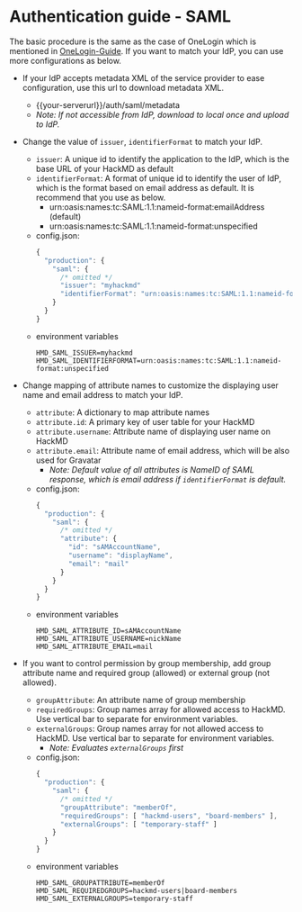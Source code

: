 Authentication guide - SAML
===

The basic procedure is the same as the case of OneLogin which is mentioned in [OneLogin-Guide](./saml-onelogin.md). If you want to match your IdP, you can use more configurations as below.

* If your IdP accepts metadata XML of the service provider to ease configuration, use this url to download metadata XML.
    * {{your-serverurl}}/auth/saml/metadata
    * _Note: If not accessible from IdP, download to local once and upload to IdP._
* Change the value of `issuer`, `identifierFormat` to match your IdP.
  * `issuer`: A unique id to identify the application to the IdP, which is the base URL of your HackMD as default
  * `identifierFormat`: A format of unique id to identify the user of IdP, which is the format based on email address as default. It is recommend that you use as below.
    * urn:oasis:names:tc:SAML:1.1:nameid-format:emailAddress (default)
    * urn:oasis:names:tc:SAML:1.1:nameid-format:unspecified
  * config.json:
    ````javascript
    {
      "production": {
        "saml": {
          /* omitted */
          "issuer": "myhackmd"
          "identifierFormat": "urn:oasis:names:tc:SAML:1.1:nameid-format:unspecified"
        }
      }
    }
    ````
  * environment variables
    ````
    HMD_SAML_ISSUER=myhackmd
    HMD_SAML_IDENTIFIERFORMAT=urn:oasis:names:tc:SAML:1.1:nameid-format:unspecified
    ````

* Change mapping of attribute names to customize the displaying user name and email address to match your IdP.
  * `attribute`: A dictionary to map attribute names
  * `attribute.id`: A primary key of user table for your HackMD
  * `attribute.username`: Attribute name of displaying user name on HackMD
  * `attribute.email`: Attribute name of email address, which will be also used for Gravatar
    * _Note: Default value of all attributes is NameID of SAML response, which is email address if `identifierFormat` is default._
  * config.json:
    ````javascript
    {
      "production": {
        "saml": {
          /* omitted */
          "attribute": {
            "id": "sAMAccountName",
            "username": "displayName",
            "email": "mail"
          }
        }
      }
    }
    ````
  * environment variables
    ````
    HMD_SAML_ATTRIBUTE_ID=sAMAccountName
    HMD_SAML_ATTRIBUTE_USERNAME=nickName
    HMD_SAML_ATTRIBUTE_EMAIL=mail
    ````

* If you want to control permission by group membership, add group attribute name and required group (allowed) or external group (not allowed).
  * `groupAttribute`: An attribute name of group membership
  * `requiredGroups`: Group names array for allowed access to HackMD. Use vertical bar to separate for environment variables.
  * `externalGroups`: Group names array for not allowed access to HackMD. Use vertical bar to separate for environment variables.
    * _Note: Evaluates `externalGroups` first_
  * config.json:
    ````javascript
    {
      "production": {
        "saml": {
          /* omitted */
          "groupAttribute": "memberOf",
          "requiredGroups": [ "hackmd-users", "board-members" ],
          "externalGroups": [ "temporary-staff" ]
        }
      }
    }
    ````
  * environment variables
    ````
    HMD_SAML_GROUPATTRIBUTE=memberOf
    HMD_SAML_REQUIREDGROUPS=hackmd-users|board-members
    HMD_SAML_EXTERNALGROUPS=temporary-staff
    ````
